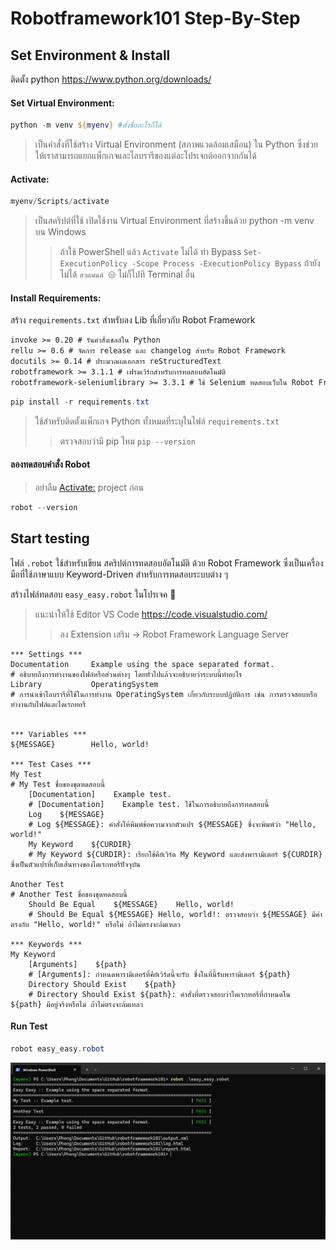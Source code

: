 Robotframework101 Step-By-Step
===============
Set Environment & Install
---------------
ติดตั้ง python https://www.python.org/downloads/

#### Set Virtual Environment:
```powershell
python -m venv ${myenv} #ตั้งชื่ออะไรก็ได้
```
> เป็นคำสั่งที่ใช้สร้าง Virtual Environment (สภาพแวดล้อมเสมือน) ใน Python ซึ่งช่วยให้เราสามารถแยกแพ็กเกจและไลบรารีของแต่ละโปรเจกต์ออกจากกันได้

#### Activate:
```powershell 
myenv/Scripts/activate 
```
> เป็นสคริปต์ที่ใช้ เปิดใช้งาน Virtual Environment ที่สร้างขึ้นด้วย python -m venv บน Windows
>> ถ้าใช้ PowerShell แล้ว `Activate` ไม่ได้ ทำ Bypass ```Set-ExecutionPolicy -Scope Process -ExecutionPolicy Bypass``` ถ้ายังไม่ได้ `สวดมนต์ 😒` ไม่ก็ไปที Terminal อื่น

#### Install Requirements:
สร้าง ` requirements.txt ` สำหรับลง Lib ที่เกี่ยวกับ Robot Framework

```txt
invoke >= 0.20 # รันคำสั่งเชลล์ใน Python
rellu >= 0.6 # จัดการ release และ changelog สำหรับ Robot Framework
docutils >= 0.14 # ประมวลผลเอกสาร reStructuredText
robotframework >= 3.1.1 # เฟรมเวิร์กสำหรับการทดสอบอัตโนมัติ
robotframework-seleniumlibrary >= 3.3.1 # ใช้ Selenium ทดสอบเว็บใน Robot Framework
```

```powershell
pip install -r requirements.txt
```
> ใช้สำหรับติดตั้งแพ็กเกจ Python ทั้งหมดที่ระบุในไฟล์ `requirements.txt`
>> ตรวจสอบว่ามี pip ไหม `pip --version`

#### ลองทดสอบคำสั่ง Robot 
> อย่าลืม [Activate:](#activate) project ก่อน

```powershell
robot --version
```

Start testing
---------------
ไฟล์ `.robot` ใช้สำหรับเขียน สคริปต์การทดสอบอัตโนมัติ ด้วย Robot Framework ซึ่งเป็นเครื่องมือที่ใช้ภาษาแบบ Keyword-Driven สำหรับการทดสอบระบบต่าง ๆ

สร้างไฟล์ทดสอบ `easy_easy.robot` ในโปรเจค 🫠
> แนะนำให้ใช้ Editor VS Code https://code.visualstudio.com/
>> ลง Extension เสริม -> Robot Framework Language Server
```robot
*** Settings ***
Documentation     Example using the space separated format. 
# อธิบายถึงการทำงานของไฟล์หรือส่วนต่างๆ โดยทั่วไปแล้วจะอธิบายว่าระบบนี้ทำอะไร
Library           OperatingSystem 
# การนำเข้าไลบรารีที่ใช้ในการทำงาน OperatingSystem เกี่ยวกับระบบปฏิบัติการ เช่น การตรวจสอบหรือทำงานกับไฟล์และไดเรกทอรี


*** Variables ***
${MESSAGE}        Hello, world!

*** Test Cases ***
My Test 
# My Test ชื่อของชุดทดสอบนี้
    [Documentation]    Example test.
    # [Documentation]    Example test. ใช้ในการอธิบายถึงการทดสอบนี้
    Log    ${MESSAGE} 
    # Log ${MESSAGE}: คำสั่งให้พิมพ์ข้อความจากตัวแปร ${MESSAGE} ซึ่งจะพิมพ์ว่า "Hello, world!"
    My Keyword    ${CURDIR} 
    # My Keyword ${CURDIR}: เรียกใช้คีย์เวิร์ด My Keyword และส่งพารามิเตอร์ ${CURDIR} ซึ่งเป็นตัวแปรที่เก็บเส้นทางของไดเรกทอรีปัจจุบัน

Another Test
# Another Test ชื่อของชุดทดสอบนี้
    Should Be Equal    ${MESSAGE}    Hello, world! 
    # Should Be Equal ${MESSAGE} Hello, world!: ตรวจสอบว่า ${MESSAGE} มีค่าตรงกับ "Hello, world!" หรือไม่ ถ้าไม่ตรงจะล้มเหลว

*** Keywords ***
My Keyword
    [Arguments]    ${path} 
    # [Arguments]: กำหนดพารามิเตอร์ที่คีย์เวิร์ดนี้จะรับ ซึ่งในที่นี้รับพารามิเตอร์ ${path}
    Directory Should Exist    ${path} 
    # Directory Should Exist ${path}: คำสั่งที่ตรวจสอบว่าไดเรกทอรีที่กำหนดใน ${path} มีอยู่จริงหรือไม่ ถ้าไม่ตรงจะล้มเหลว
```
#### Run Test
```powershell 
robot easy_easy.robot
```

![alt text](./doc/pics/{2842DE82-81BB-4DDC-A8EB-CEB31FCD4076}.png)